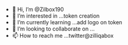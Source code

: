 - 👋 Hi, I’m @Zilbox190
- 👀 I’m interested in ...token creation  
- 🌱 I’m currently learning ...add logo on token
- 💞️ I’m looking to collaborate on ...
- 📫 How to reach me ...twitter@zilliqabox

<!---
Zilbox190/Zilbox190 is a ✨ special ✨ repository because its `README.md` (this file) appears on your GitHub profile.
You can click the Preview link to take a look at your changes.
--->
